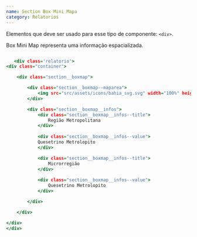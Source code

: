 ```yaml
---
name: Section Box Mini Mapa
category: Relatorios
---
```


Elementos que deve ser usado para esse tipo de componente: `<div>`.

Box Mini Map representa uma informação espacializada.

```sectionboxmap.html

   <div class='relatorio'>
<div class="container">

    <div class="section__boxmap">

        <div class="section__boxmap--maparea">
            <img src="src/assets/icons/bahia_svg.svg" width="100%" height="100%">
        </div>

        <div class="section__boxmap__infos">
            <div class="section__boxmap__infos--title">
                Região Metropolitana
            </div>
        
            <div class="section__boxmap__infos--value">
            Quesetrino Metrolopito
            </div>

            <div class="section__boxmap__infos--title">
                Microrregião
            </div>
        
            <div class="section__boxmap__infos--value">
                Quesetrino Metrolopito
            </div>

        </div>

    </div>

</div>
</div>

```